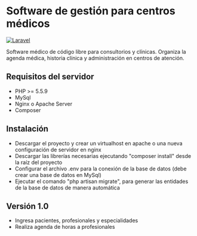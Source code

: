 # Software de gestión para centros médicos

[![Laravel](https://img.shields.io/badge/Powered%20by-Laravel-orange.svg?style=flat)](https://www.laravel.com/)

Software médico de código libre para consultorios y clínicas. Organiza la agenda médica, historia clínica y administración en centros de atención.

## Requisitos del servidor
   - PHP >= 5.5.9
   - MySql 
   - Nginx o Apache Server
   - Composer 
   
## Instalación
   - Descargar el proyecto y crear un virtualhost en apache o una nueva configuración de servidor en nginx
   - Descargar las librerías necesarias  ejecutando "composer install" desde la raíz del proyecto
   - Configurar el archivo .env para la conexión de la base de datos (debe crear una base de datos en MySql)
   - Ejecutar el comando "php artisan migrate", para generar las entidades de la base de datos de manera automática
  
## Versión 1.0 
   - Ingresa pacientes, profesionales y especialidades
   - Realiza agenda de horas a profesionales

 

